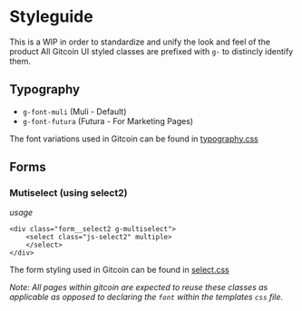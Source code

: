 # Styleguide

This is a WIP in order to standardize and unify the look and feel of the product
All Gitcoin UI styled classes are prefixed with `g-` to distincly identify them.

## Typography

- `g-font-muli` (Muli - Default)
- `g-font-futura` (Futura - For Marketing Pages)

The font variations used in Gitcoin can be found in
[typography.css](https://github.com/gitcoinco/web/blob/master/app/assets/v2/css/lib/typography.css)

## Forms

### Mutiselect (using select2)

_usage_
```
<div class="form__select2 g-multiselect">
    <select class="js-select2" multiple>
    </select>
</div>
```

The form styling used in Gitcoin can be found in
[select.css](https://github.com/gitcoinco/web/blob/master/app/assets/v2/css/forms/select.css)

_Note: All pages within gitcoin are expected to reuse these classes as applicable as opposed to declaring the `font` within the templates `css` file._
